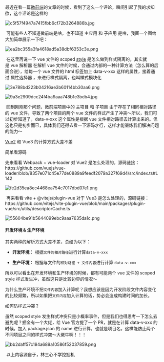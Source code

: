 最近在看一篇[微前端](https://so.csdn.net/so/search?q=%E5%BE%AE%E5%89%8D%E7%AB%AF\&spm=1001.2101.3001.7020)的文章的时候，看到了这么一个评论，瞬间引起了我的求知欲，这个评论是这样的

![c5f57f4947a7415fbb6cf72b3264886b.jpg](https://i-blog.csdnimg.cn/blog_migrate/6617161d1c5885945335a125c4bf827d.jpg)

 可能有些人不知道微前端是啥，也不知道 主应用 和 子应用 是啥，我画一个图给大加简单展示一下吧：

![ea2bc355a3fa4618ad5a38dbf6353c3e.png](https://i-blog.csdnimg.cn/blog_migrate/8f51119dd095a146a14d9752b44f940f.png)

 在这里再说一下 vue 文件的 scoped [style](https://so.csdn.net/so/search?q=style\&spm=1001.2101.3001.7020) 是怎么做到样式隔离的，其实就是 vue 解析器 在解析 vue 文件的时候，会通过内部的一种计算方法（怎么算的后面会说），给每一个 vue 文件的 html 标签加上 data-v-xxx 这样的属性，接着通过 属性选择器 ，来进行样式隔离，也叫样式模块化

![3e788bd223b04216ae3b60114bb30aa6.png](https://i-blog.csdnimg.cn/blog_migrate/8845790f60f3cb73db5c8cf74a5c30f8.png)

![9a3e2909dcc24f4ba9aaa748b1e3bdb4.jpg](https://i-blog.csdnimg.cn/blog_migrate/02047e7b48fe81c3f594cc9e2cca2ecc.jpg)

 回到刚刚那个问题，微前端项目中的 主项目 和 子项目 由于存在了相同相对路径的 vue 文件，导致了两个项目的两个 vue 文件的样式产生了冲突～所以，我们可以初步知道了，data-v-xxx 这个属性是根据 vue 文件相对路径去计算出来的。但这也只是初步而已，具体我们还得去看一下源码才行，这样才能锻炼我们解决问题的能力～

[Vue2](https://so.csdn.net/so/search?q=Vue2\&spm=1001.2101.3001.7020) 和 Vue3 的计算方式大差不差

简单看源码

先来看看 Webpack + vue-loader 对 Vue2 是怎么处理的，源码链接：https\://github.com/vuejs/vue-loader/blob/8357e071c45e77de0889a9feedf2079a327f69d4/src/index.ts#L142

![fe2d35ea8ec4468ea754c7017dbd07e1.png](https://i-blog.csdnimg.cn/blog_migrate/b09bd4249dcf43bf3fb665800bd1a49e.png)

 再来看看 vite + @vitejs/plugin-vue 对于 Vue3 是怎么处理的，源码链接：https\://github.com/vitejs/vite-plugin-vue/blob/main/packages/plugin-vue/src/utils/descriptorCache.ts

![55604be91b5644099ebc9aaa7635da1c.png](https://i-blog.csdnimg.cn/blog_migrate/e83f64225afdfd30be52165eb76ffabd.png)

#### []()开发环境 & 生产环境

其实两种的解析方式大差不差，总结为以下：

* **开发环境：** 根据`文件的相对路径`进行计算`data-v-xxx`

* **生产环境：** 根据与文件的`相对路径 + 文件内容`进行计算 `data-v-xxx`

所以可以看出在开发环境和生产环境的时候，都有可能两个 vue 文件的 scoped style 样式发生冲，虽然这只是比较边界的情况～

为什么生产环境不把`文件内容`加入计算呢？我想应该是因为开发阶段文件内容变化的比较频繁，所以如果把`文件内容`加入计算的话，势必会造成构建时间的加长。

如何防样式冲突？

虽然 scoped style 发生样式冲突只是小概率事件，但是我们也得思考一下怎么去避免呢？掘金有一个大佬，给 Vue 官方提了一个 PR，就是在计算 data-v-xxx 的时候，加入 package.json 的 name 进行计算，也就是项目名，这样能防止两个不同项目之间的样式冲突～大佬牛啊！！！

![bb2daff57c194a689a10586f52037859.png](https://i-blog.csdnimg.cn/blog_migrate/3401707c97c9b8dafd01db896a1c5972.png)

 以上内容源自于，林三心不学挖掘机
